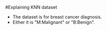 #Explaining KNN dataset
- The dataset is for breast cancer diagnosis.
- Either it is "M:Malignant" or "B:Benign".